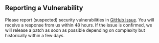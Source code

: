 ## Reporting a Vulnerability
Please report (suspected) security vulnerabilities in [GitHub issue](https://github.com/PiwikPRO/vue-piwik-pro/issues). You will receive a response from us within 48 hours. If the issue is confirmed, we will release a patch as soon as possible depending on complexity but historically within a few days.
